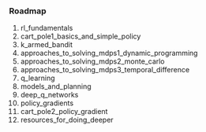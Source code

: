 ### Roadmap

1) rl_fundamentals
2) cart_pole1_basics_and_simple_policy
3) k_armed_bandit
4) approaches_to_solving_mdps1_dynamic_programming
5) approaches_to_solving_mdps2_monte_carlo
6) approaches_to_solving_mdps3_temporal_difference
7) q_learning
8) models_and_planning
9) deep_q_networks
10) policy_gradients
11) cart_pole2_policy_gradient
12) resources_for_doing_deeper
